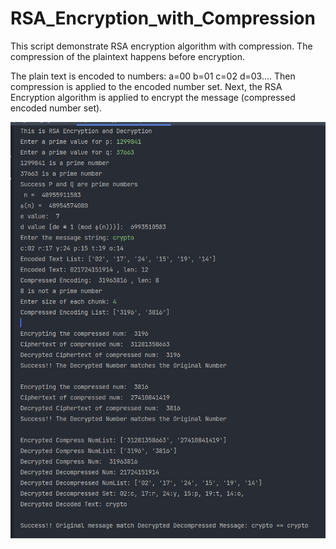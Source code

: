 # RSA_Encryption_with_Compression

This script demonstrate RSA encryption algorithm with compression. The compression of the plaintext happens before encryption.

The plain text is encoded to numbers: a=00 b=01 c=02 d=03.... Then compression is applied to the encoded number set. Next, the RSA Encryption algorithm is applied to encrypt the message (compressed encoded number set).

![alt text](https://github.com/Nishaant215/RSA_Encryption_with_Compression/blob/main/RSA_Encryption_Compression.jpg)

